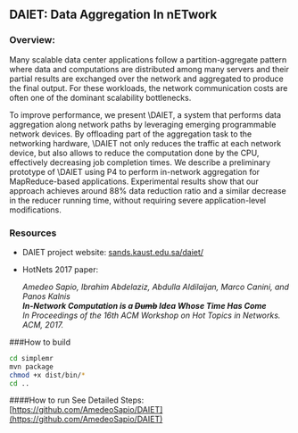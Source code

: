 ## DAIET: Data Aggregation In nETwork
### Overview:
Many scalable data center applications follow a partition-aggregate pattern where data and computations are distributed among many servers and their partial results are exchanged over the network and aggregated to produce the final output. For these workloads, the network communication costs are often one of the dominant scalability bottlenecks.

To improve performance, we present \DAIET, a system that performs data aggregation along network paths by leveraging emerging programmable network devices. By offloading part of the aggregation task to the networking hardware, \DAIET not only reduces the traffic at each network device, but also allows to reduce the computation done by the CPU, effectively decreasing job completion times.
We describe a preliminary prototype of \DAIET using P4 to perform in-network aggregation for MapReduce-based applications.
Experimental results show that our approach achieves around 88\% data reduction ratio and a similar decrease in the reducer running time, without requiring severe application-level modifications.

### Resources
* DAIET project website: [sands.kaust.edu.sa/daiet/](http://sands.kaust.edu.sa/daiet/)
* HotNets 2017 paper: 
  
  *Amedeo Sapio, Ibrahim Abdelaziz, Abdulla Aldilaijan, Marco Canini, and Panos Kalnis <br>
  **In-Network Computation is a ~~Dumb~~ Idea Whose Time Has Come** <br>
  In Proceedings of the 16th ACM Workshop on Hot Topics in Networks. ACM, 2017.*


###How to build
```bash
cd simplemr
mvn package
chmod +x dist/bin/*
cd ..
```
####How to run
See Detailed Steps: [https://github.com/AmedeoSapio/DAIET](https://github.com/AmedeoSapio/DAIET)


